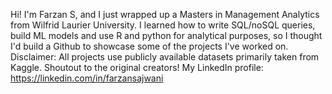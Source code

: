 Hi! I'm Farzan S, and I just wrapped up a Masters in Management Analytics from Wilfrid Laurier University. 
I learned how to write SQL/noSQL queries, build ML models and use R and python for analytical purposes, so I thought I'd build a Github to showcase some of the projects I've worked on. 
Disclaimer: All projects use publicly available datasets primarily taken from Kaggle. Shoutout to the original creators!
My LinkedIn profile: https://linkedin.com/in/farzansajwani
